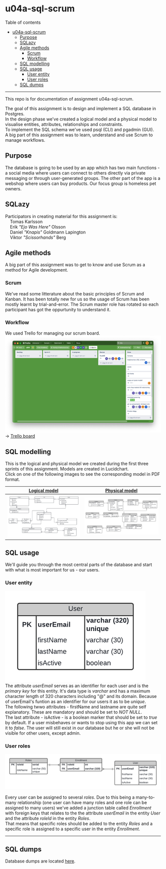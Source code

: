 # u04a-sql-scrum  

Table of contents  

- [u04a-sql-scrum](#u04a-sql-scrum)
  - [Purpose](#purpose)
  - [SQLazy](#sqlazy)
  - [Agile methods](#agile-methods)
    - [Scrum](#scrum)
    - [Workflow](#workflow)
  - [SQL modelling](#sql-modelling)
  - [SQL usage](#sql-usage)
    - [User entity](#user-entity)
    - [User roles](#user-roles)
  - [SQL dumps](#sql-dumps)

___

This repo is for documentation of assignment u04a-sql-scrum.  
  
The goal of this assignment is to design and implement a SQL database in Postgres.  
In the design phase we've created a logical model and a physical model to visualise entities, attributes, relationships and constraints.  
To implement the SQL schema we've used psql (CLI) and pgadmin (GUI).  
A big part of this assignment was to learn, understand and use Scrum to manage workflows.  

## Purpose  

The database is going to be used by an app which has two main functions - a social media where users can connect to others directly via private messaging or through user-generated groups. The other part of the app is a webshop where users can buy products. Our focus group is homeless pet owners.  

## SQLazy  

Participators in creating material for this assignment is:  
&nbsp;&nbsp;&nbsp;&nbsp;Tomas Karlsson  
&nbsp;&nbsp;&nbsp;&nbsp;Erik _"Ejo Was Here"_ Olsson  
&nbsp;&nbsp;&nbsp;&nbsp;Daniel _"Knapis"_ Goldmann Lapington  
&nbsp;&nbsp;&nbsp;&nbsp;Viktor _"Scissorhands"_ Berg  

## Agile methods  

A big part of this assignment was to get to know and use Scrum as a method for Agile development.  

### Scrum  

We've read some litterature about the basic principles of Scrum and Kanban. It has been totally new for us so the usage of Scrum has been mostly learnt by trial-and-error. The Scrum master role has rotated so each participant has got the oppurtunity to understand it.  

### Workflow  

We used Trello for managing our scrum board.  
![Screenshot of our Trello board](imgs/Trello_board.png)  
&rarr; [Trello board](https://trello.com/b/6ckQafkt/u04)  

## SQL modelling  

This is the logical and physical model we created during the first three sprints of this assignment. Models are created in Lucidchart.  
Click on one of the following images to see the corresponding model in PDF format.  

|[Logical model](models/logical%20model.pdf)|[Physical model](models/physical%20model.pdf)|
|---|---|
|[![alt](imgs/U04_logical_model.png)](./models/logical%20model.pdf)|[![alt](imgs/U04_physical_model.png)](./models/physical%20model.pdf)| 

## SQL usage  

We'll guide you through the most central parts of the database and start with what is most important for us - our users.  

### User entity  

![User entity](./imgs/user_entity.png)  
The attribute _userEmail_ serves as an identifier for each user and is the _primary key_ for this entity. It's data type is _varchar_ and has a maximum character length of 320 characters including "@" and its domain. Because of userEmail's funtion as an identifier for our users it as to be _unique_.  
The following twwo attributes - firstName and lastname are quite self explanatory. These are mandatory and should be set to _NOT NULL_.  
The last attribute - isActive - is a boolean marker that should be set to _true_ by default. If a user misbehaves or wants to stop using this app we can set it to _false_. The user will still exist in our database but he or she will not be visible for other users, except admin.  

### User roles  

![User - Roles relationship](imgs/user_roles.png)  

Every user can be assigned to several _roles_. Due to this being a many-to-many relationship (one user can have many roles and one role can be assigned to many users) we've added a junction table called _Enrollment_ with foreign keys that relates to the the attribute _userEmail_ in the entity _User_ and the attribute _roleId_ in the entity _Roles_.  
That means that specific roles should be added to the entity _Roles_ and a specific role is assigned to a specific user in the entity _Enrollment_.  

___

## SQL dumps  

Database dumps are located [here](sql_dumps/).  

